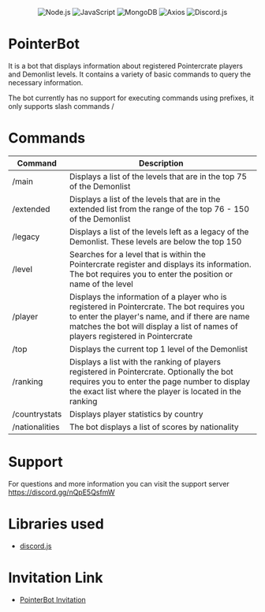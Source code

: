 <p align="center"> <img src="https://img.shields.io/badge/Node.js-339933?style=for-the-badge&logo=nodedotjs&logoColor=white" alt="Node.js"> <img src="https://img.shields.io/badge/JavaScript-F7DF1E?style=for-the-badge&logo=javascript&logoColor=black" alt="JavaScript"> <img src="https://img.shields.io/badge/MongoDB-47A248?style=for-the-badge&logo=mongodb&logoColor=white" alt="MongoDB"> <img src="https://img.shields.io/badge/Axios-5A29E4?style=for-the-badge&logo=axios&logoColor=white" alt="Axios"> <img src="https://img.shields.io/badge/Discord.js-7289DA?style=for-the-badge&logo=discord&logoColor=white" alt="Discord.js"> </p>



# PointerBot
It is a bot that displays information about registered Pointercrate players and Demonlist levels. It contains a variety of basic commands to query the necessary information.

The bot currently has no support for executing commands using prefixes, it only supports slash commands /

# Commands

| Command | Description |
| --- | --- |
| /main | Displays a list of the levels that are in the top 75 of the Demonlist |
| /extended | Displays a list of the levels that are in the extended list from the range of the top 76 - 150 of the Demonlist |
| /legacy | Displays a list of the levels left as a legacy of the Demonlist. These levels are below the top 150 |
| /level | Searches for a level that is within the Pointercrate register and displays its information. The bot requires you to enter the position or name of the level |
| /player | Displays the information of a player who is registered in Pointercrate. The bot requires you to enter the player's name, and if there are name matches the bot will display a list of names of players registered in Pointercrate |
| /top | Displays the current top 1 level of the Demonlist |
| /ranking | Displays a list with the ranking of players registered in Pointercrate. Optionally the bot requires you to enter the page number to display the exact list where the player is located in the ranking |
| /countrystats | Displays player statistics by country |
| /nationalities | The bot displays a list of scores by nationality |

# Support

For questions and more information you can visit the support server https://discord.gg/nQpE5QsfmW

# Libraries used

- [discord.js](https://discord.js.org/)

# Invitation Link
- [PointerBot Invitation](https://discord.com/api/oauth2/authorize?client_id=1035999428596740153&permissions=964220672064&scope=bot)
